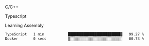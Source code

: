 <p>C/C++</p>
<p> Typescript</p>
<p>Learning Assembly</p>

<!--START_SECTION:waka-->

```txt
TypeScript   1 min           ████████████████████████▓   99.27 %
Docker       0 secs          ▒░░░░░░░░░░░░░░░░░░░░░░░░   00.73 %
```

<!--END_SECTION:waka-->
